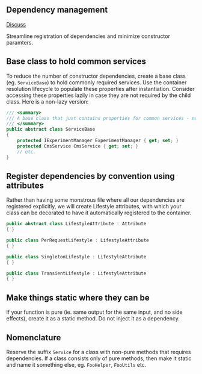 ## Dependency management

[Discuss](../../../code-standards/issues/3)

Streamline registration of dependencies and minimize constructor paramters.

## Base class to hold common services

To reduce the number of constructor dependencies, create a base class (eg. `ServiceBase`) to hold commonly required services. Use the container resolution lifecycle to populate these properties after instantiation. Consider accessing these properties lazily in case they are not required by the child class. Here is a non-lazy version:

```c#
/// <summary>
/// A base class that just contains properties for common services - no other logic to be added.
/// </summary>
public abstract class ServiceBase
{
    protected IExperimentManager ExperimentManager { get; set; }
    protected CmsService CmsService { get; set; }
    // etc.
}
```

## Register dependencies by convention using attributes

Rather than having some monstrous file where all our dependencies are registered explicitly, we will create Lifestyle attributes, with which your class can be decorated to have it automatically registered to the container.

```c#
public abstract class LifestyleAttribute : Attribute
{ }

public class PerRequestLifestyle : LifestyleAttribute
{ }

public class SingletonLifestyle : LifestyleAttribute
{ }

public class TransientLifestyle : LifestyleAttribute
{ }
```

## Make things static where they can be

If your function is pure (ie. same output for the same input, and no side effects), create it as a static method. Do not inject it as a dependency.

## Nomenclature

Reserve the suffix `Service` for a class with non-pure methods that requires dependencies. If a class consists only of pure methods, then make it static and name it something else, eg. `FooHelper`, `FooUtils` etc.
